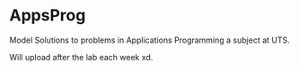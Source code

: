 # AppsProg
Model Solutions to problems in Applications Programming a subject at UTS. 

Will upload after the lab each week xd. 
